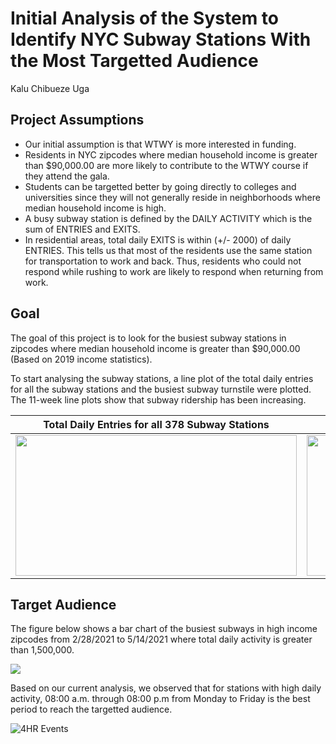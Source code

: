 # Initial Analysis of the System to Identify NYC Subway Stations With the Most Targetted Audience

Kalu Chibueze Uga

## Project Assumptions
* Our initial assumption is that WTWY is more interested in funding.
* Residents in NYC zipcodes where median household income is greater than $90,000.00 are more likely to contribute to the WTWY course if they attend the gala.
* Students can be targetted better by going directly to colleges and universities since they will not generally reside in neighborhoods where median household income is high. 
* A busy subway station is defined by the DAILY ACTIVITY which is the sum of ENTRIES and EXITS. 
* In residential areas, total daily EXITS is within (+/- 2000) of daily ENTRIES. This tells us that most of the residents use the same station for transportation to work and back. Thus, residents who could not respond while rushing to work are likely to respond when returning from work.


## Goal
The goal of this project is to look for the busiest subway stations in zipcodes where median household income is greater than $90,000.00 (Based on 2019 income statistics). 

To start analysing the subway stations, a line plot of the total daily entries for all the subway stations and the busiest subway turnstile were plotted. The 11-week line plots show that subway ridership has been increasing.

| Total Daily Entries for all 378 Subway Stations | Busiest Turnstile: PATH NEW WTC, R540, PTH22 |
|:----: |:------:|
| <img src="/Users/amyphillip/Desktop/Metis/project_1_nycsubway/plots/Subway_total_daily_entries.png" width = "450" height = "225">   | <img src="/Users/amyphillip/Desktop/Metis/project_1_nycsubway/plots/Subway_busiest_turnstile.png" width = "450" height = "225">    |

## Target Audience
The figure below shows a bar chart of the busiest subways in high income zipcodes from 2/28/2021 to 5/14/2021 where total daily activity is greater than 1,500,000.

<img src="/Users/amyphillip/Desktop/Metis/project_1_nycsubway/plots/Subway_target_stations.png">

Based on our current analysis, we observed that for stations with high daily activity, 08:00 a.m. through 08:00 p.m from Monday to Friday is the best period to reach the targetted audience.

![4HR Events](/Users/amyphillip/Desktop/Metis/project_1_nycsubway/plots/Subway_4HR_events.png)
